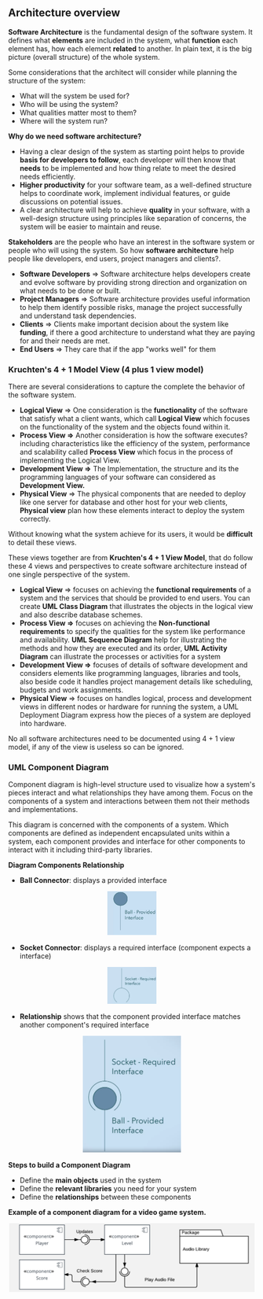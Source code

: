 ## Architecture overview

**Software Architecture** is the fundamental design of the software system. It defines what **elements** are included in the system, what **function** each element has, how each element **related** to another. In plain text, it is the big picture (overall structure) of the whole system.

Some considerations that the architect will consider while planning the structure of the system:

- What will the system be used for?
- Who will be using the system?
- What qualities matter most to them?
- Where will the system run?

**Why do we need software architecture?**

- Having a clear design of the system as starting point helps to provide **basis for developers to follow**, each developer will then know that **needs** to be implemented and how thing relate to meet the desired needs efficiently.
- **Higher productivity** for your software team, as a well-defined structure helps to coordinate work, implement individual features, or guide discussions on potential issues.
- A clear architecture will help to achieve **quality** in your software, with a well-design structure using principles like separation of concerns, the system will be easier to maintain and reuse.

**Stakeholders** are the people who have an interest in the software system or people who will using the system. So how **software architecture** help people like developers, end users, project managers and clients?.

- **Software Developers** ⇒ Software architecture helps developers create and evolve software by providing strong direction and organization on what needs to be done or built.
- **Project Managers** ⇒ Software architecture provides useful information to help them identify possible risks, manage the project successfully and understand task dependencies.
- **Clients** ⇒ Clients make important decision about the system like **funding**, if there a good architecture to understand what they are paying for and their needs are met.
- **End Users** ⇒ They care that if the app "works well" for them

### Kruchten's 4 + 1 Model View (4 plus 1 view model)

There are several considerations to capture the complete the behavior of the software system. 

- **Logical View** ⇒ One consideration is the **functionality** of the software that satisfy what a client wants, which call **Logical View** which focuses on the functionality of the system and the objects found within it.
- **Process View ⇒** Another consideration is how the software executes? including characteristics like the efficiency of the system, performance and scalability called **Process View** which focus in the process of implementing the Logical View.
- **Development View ⇒** The Implementation, the structure and its the programming languages of your software can considered as **Development View.**
- **Physical View** ⇒ The physical components that are needed to deploy like one server for database and other host for your web clients, **Physical view** plan how these elements interact to deploy the system correctly.

Without knowing what the system achieve for its users, it would be **difficult** to detail these views.

These views together are from **Kruchten's 4 + 1 View Model**, that do follow these 4 views and perspectives to create software architecture instead of one single perspective of the system.

- **Logical View** ⇒ focuses on achieving the **functional requirements** of a system and the services that should be provided to end users. You can create **UML Class Diagram** that illustrates the objects in the logical view and also describe database schemes.
- **Process View ⇒** focuses on achieving the **Non-functional requirements** to specify the qualities for the system like performance and availability. **UML Sequence Diagram** help for illustrating the methods and how they are executed and its order, **UML Activity Diagram** can illustrate the processes or activities for a system
- **Development View ⇒** focuses of details of software development and considers elements like programming languages, libraries and tools, also beside code it handles project management details like scheduling, budgets and work assignments.
- **Physical View** ⇒ focuses on handles logical, process and development views in different nodes or hardware for running the system, a UML Deployment Diagram express how the pieces of a system are deployed into hardware.

No all software architectures need to be documented using 4 + 1 view model, if any of the view is useless so can be ignored.

### UML Component Diagram

Component diagram is high-level structure used to visualize how a system's pieces interact and what relationships they have among them. Focus on the components of a system and interactions between them not their methods and implementations.

This diagram is concerned with the components of a system. Which components are defined as independent encapsulated units within a system, each component provides and interface for other components to interact with it including third-party libraries.

**Diagram Components Relationship**

- **Ball Connector**: displays a provided interface

<p align="center" width="100%">
  <img src="https://github.com/aboelkassem/Software-and-Service-Oriented-Architecture/blob/main/Software%20Architecture/Images/component-diagram-1.png" width="100" hight="100"/>
</p>

- **Socket Connector**: displays a required interface (component expects a interface)

<p align="center" width="100%">
  <img src="https://github.com/aboelkassem/Software-and-Service-Oriented-Architecture/blob/main/Software%20Architecture/Images/component-diagram-2.png" width="100" hight="100"/>
</p>

- **Relationship** shows that the component provided interface matches another component's required interface

<p align="center" width="100%">
  <img src="https://github.com/aboelkassem/Software-and-Service-Oriented-Architecture/blob/main/Software%20Architecture/Images/component-diagram-3.png" width="200" hight="200"/>
</p>

**Steps to build a Component Diagram**

- Define the **main objects** used in the system
- Define the **relevant libraries** you need for your system
- Define the **relationships** between these components

**Example of a component diagram for a video game system.**

<p align="center" width="100%">
  <img src="https://github.com/aboelkassem/Software-and-Service-Oriented-Architecture/blob/main/Software%20Architecture/Images/component-diagram-4.png" width="500" hight="500"/>
</p>
